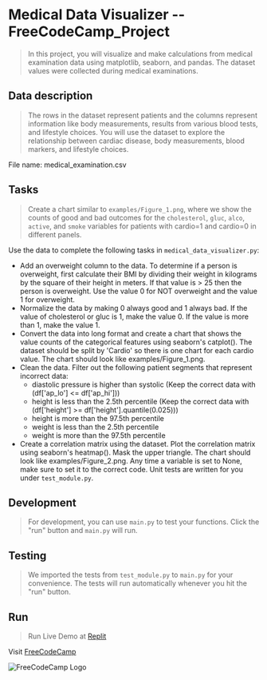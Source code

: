 # Medical Data Visualizer  --FreeCodeCamp_Project

> In this project, you will visualize and make calculations from medical examination data using matplotlib, seaborn, and pandas. The dataset values were collected during medical examinations.

## Data description
> The rows in the dataset represent patients and the columns represent information like body measurements, results from various blood tests, and lifestyle choices. You will use the dataset to explore the relationship between cardiac disease, body measurements, blood markers, and lifestyle choices.

File name: medical_examination.csv

## Tasks
> Create a chart similar to `examples/Figure_1.png`, where we show the counts of good and bad outcomes for the `cholesterol`, `gluc`, `alco`, `active`, and `smoke` variables for patients with cardio=1 and cardio=0 in different panels.

Use the data to complete the following tasks in `medical_data_visualizer.py`:
  * Add an overweight column to the data. To determine if a person is overweight, first calculate their BMI by dividing their weight in kilograms by the square of their height in meters. If that value is > 25 then the person is overweight. Use the value 0 for NOT overweight and the value 1 for overweight.
  * Normalize the data by making 0 always good and 1 always bad. If the value of cholesterol or gluc is 1, make the value 0. If the value is more than 1, make the value 1.
  * Convert the data into long format and create a chart that shows the value counts of the categorical features using seaborn's catplot(). The dataset should be split by 'Cardio' so there is one chart for each cardio value. The chart should look like examples/Figure_1.png.
  * Clean the data. Filter out the following patient segments that represent incorrect data:
      * diastolic pressure is higher than systolic (Keep the correct data with (df['ap_lo'] <= df['ap_hi']))
      * height is less than the 2.5th percentile (Keep the correct data with (df['height'] >= df['height'].quantile(0.025)))
      * height is more than the 97.5th percentile
      * weight is less than the 2.5th percentile
      * weight is more than the 97.5th percentile
  * Create a correlation matrix using the dataset. Plot the correlation matrix using seaborn's heatmap(). Mask the upper triangle. The chart should look like examples/Figure_2.png.
Any time a variable is set to None, make sure to set it to the correct code.
Unit tests are written for you under `test_module.py`.

## Development
> For development, you can use `main.py` to test your functions. Click the "run" button and `main.py` will run.

## Testing
> We imported the tests from `test_module.py` to `main.py` for your convenience. The tests will run automatically whenever you hit the "run" button.

## Run
> Run Live Demo at [Replit](https://replit.com/@RiteshRavichand/boilerplate-medical-data-visualizer#main.py "Live Demo")

Visit [FreeCodeCamp](https://www.freecodecamp.org/ "FreeCodeCamp") 

![FreeCodeCamp Logo](https://d33wubrfki0l68.cloudfront.net/774b60156d8f103170dc66f3ad10310941114653/da262/img/fcc_secondary_large.svg)
